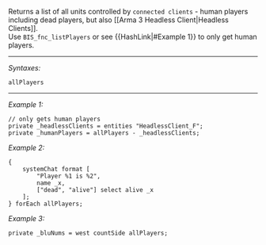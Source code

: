 Returns a list of all units controlled by `connected clients` - human players including dead players, but also [[Arma 3 Headless Client|Headless Clients]].<br>
Use `BIS_fnc_listPlayers` or see {{HashLink|#Example 1}} to only get human players.


---
*Syntaxes:*

`allPlayers`

---
*Example 1:*

```sqf
// only gets human players
private _headlessClients = entities "HeadlessClient_F";
private _humanPlayers = allPlayers - _headlessClients;
```

*Example 2:*

```sqf
{
	systemChat format [
		"Player %1 is %2", 
		name _x, 
		["dead", "alive"] select alive _x
	];
} forEach allPlayers;
```

*Example 3:*

```sqf
private _bluNums = west countSide allPlayers;
```
